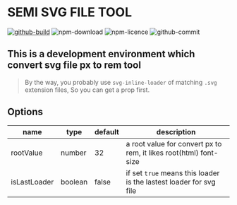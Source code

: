 # SEMI SVG FILE TOOL

[![github-build][github-build]][github-build-url]
![npm-download][npm-download]
![npm-licence][npm-licence]
![github-commit][github-commit]

## This is a development environment which convert svg file px to rem tool

> By the way, you probably use `svg-inline-loader` of matching `.svg` extension files, So you can get a prop first.

## Options

| name         | type    | default | description                                                        |
| ------------ | ------- | ------- | ------------------------------------------------------------------ |
| rootValue    | number  | 32      | a root value for convert px to rem, it likes root(html) font-size  |
| isLastLoader | boolean | false   | if set `true` means this loader is the lastest loader for svg file |

[github-build]: https://img.shields.io/github/workflow/status/Tangjj1996/svg-px2rem-loader/Test
[github-build-url]: https://github.com/Tangjj1996/svg-px2rem-loader/actions/workflows/main.yml
[npm-download]: https://img.shields.io/npm/dw/svg-px2rem-loader
[npm-licence]: https://img.shields.io/npm/l/svg-px2rem-loader
[github-commit]: https://img.shields.io/github/commit-activity/m/Tangjj1996/svg-px2rem-loader
